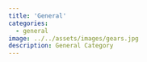 ```yaml
---
title: 'General'
categories:
  - general
image: ../../assets/images/gears.jpg
description: General Category
---
```

